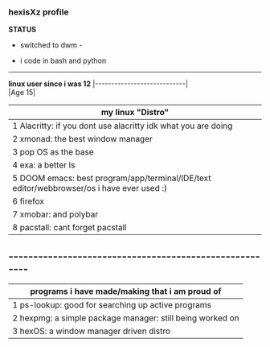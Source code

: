### hexisXz profile

**STATUS**
- switched to dwm -

- i code in bash and python 
----------------------------

**linux user since i was 12**
|----------------------------|                                                 
|Age 15|      
       

|my linux "Distro"|
|-----------------|   
|1 Alacritty: if you dont use alacritty idk what you are doing|
|2 xmonad: the best window manager|
|3 pop OS as the base|
|4 exa: a better ls|
|5 DOOM emacs: best program/app/terminal/IDE/text editor/webbrowser/os i have ever used :)|
|6 firefox|
|7 xmobar: and polybar|
|8 pacstall: cant forget pacstall|

## -------------------------------------------------------




|programs i have made/making that i am proud of|
|----------------------------------------------|
|1 ps-lookup: good for searching up active programs|
|2 hexpmg: a simple package manager: still being worked on|
|3 hexOS: a window manager driven distro|
